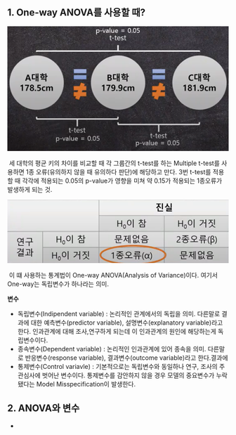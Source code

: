 ## 1. One-way ANOVA를 사용할 때?



![image-20220103233412790](../../images/2_기초통계_ANOVA_one_way/image-20220103233412790.png)

​	세 대학의 평균 키의 차이를 비교할 때 각 그룹간의 t-test를 하는 Multiple t-test를 사용하면 1종 오류(유의하지 않을 때 유의하다 판단)에 해당하고 만다. 3번 t-test를 적용할 때 각각에 적용되는 0.05의 p-value가 영향을 미쳐 약 0.15가 적용되는 1종오류가 발생하게 되는 것.



![image-20220103232952551](../../images/2_기초통계_ANOVA_one_way/image-20220103232952551.png)

​	이 떄 사용하는 통계법이 One-way ANOVA(Analysis of Variance)이다. 여기서 One-way는 독립변수가 하나라는 의미.



**변수**

- 독립변수(Indipendent variable) : 
  논리적인 관계에서의 독립을 의미. 다른말로 결과에 대한 예측변수(predictor variable), 설명변수(explanatory variable)라고 한다. 인과관계에 대해 조사,연구하게 되는데 이 인과관계의 원인에 해당하는게 독립변수이다.
- 종속변수(Dependent variable) : 
  논리적인 인과관계에 있어 종속을 의미. 다른말로 반응변수(response variable), 결과변수(outcome variable)라고 한다.결과에
- 통제변수(Control variavle) : 
  기본적으로는 독립변수와 동일하나 연구, 조사의 주 관심사에 벗어난 변수이다. 통제변수를 감안하지 않을 경우 모델의 중요변수가 누락됐다는 Model Misspecification이 발생한다.



## 2. ANOVA와 변수

- 